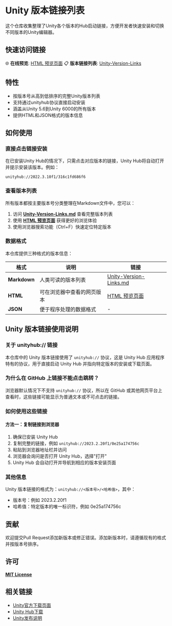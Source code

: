 # Unity 版本链接列表

这个仓库收集整理了Unity各个版本的Hub启动链接，方便开发者快速安装和切换不同版本的Unity编辑器。

## 快速访问链接

🌐 **在线预览**: [HTML 预览页面](http://cdn.zhuzhuyun.cn/UnityVs/Versions.html)
📋 **版本链接列表**: [Unity-Version-Links](https://github.com/YiJiu-Li/Unity-Versions/blob/master/Unity-Version-Links.md)

## 特性

- 按版本号从高到低排序的完整Unity版本列表
- 支持通过unityhub协议直接启动安装
- 涵盖从Unity 5.6到Unity 6000的所有版本
- 提供HTML和JSON格式的版本信息

## 如何使用

### 直接点击链接安装

在已安装Unity Hub的情况下，只需点击对应版本的链接，Unity Hub将自动打开并提示安装该版本。例如：

```
unityhub://2022.3.10f1/316c1fd686f6
```

### 查看版本列表

所有版本都按主要版本号分类整理在Markdown文件中，您可以：

1. 访问 [**Unity-Version-Links.md**](https://github.com/YiJiu-Li/Unity-Versions/blob/master/Unity-Version-Links.md) 查看完整版本列表
2. 使用 [**HTML 预览页面**](http://cdn.zhuzhuyun.cn/UnityVs/Versions.html) 获得更好的浏览体验
3. 使用浏览器搜索功能（Ctrl+F）快速定位特定版本

### 数据格式

本仓库提供三种格式的版本信息：

| 格式         | 说明                       | 链接                                                                                                    |
| ------------ | -------------------------- | ------------------------------------------------------------------------------------------------------- |
| **Markdown** | 人类可读的版本列表         | [Unity-Version-Links.md](https://github.com/YiJiu-Li/Unity-Versions/blob/master/Unity-Version-Links.md) |
| **HTML**     | 可在浏览器中查看的网页版本 | [HTML 预览页面](http://cdn.zhuzhuyun.cn/UnityVs/Versions.html)                                          |
| **JSON**     | 便于程序处理的数据格式     | -                                                                                                       |

## Unity 版本链接使用说明

### 关于 unityhub:// 链接

本仓库中的 Unity 版本链接使用了 `unityhub://` 协议，这是 Unity Hub 应用程序特有的协议，用于直接启动 Unity Hub 并指向特定版本的安装或下载页面。

### 为什么在 GitHub 上链接不能点击跳转？

浏览器默认情况下不支持 `unityhub://` 协议，所以在 GitHub 或其他网页平台上查看时，这些链接可能显示为普通文本或不可点击的链接。

### 如何使用这些链接

#### 方法一：复制链接到浏览器

1. 确保已安装 Unity Hub
2. 复制完整的链接，例如 `unityhub://2023.2.20f1/0e25a174756c`
3. 粘贴到浏览器地址栏并访问
4. 浏览器会询问是否打开 Unity Hub，选择"打开"
5. Unity Hub 会自动打开并导航到相应的版本安装页面



### 其他信息

Unity 版本链接的格式为：`unityhub://<版本号>/<哈希值>`，其中：
- 版本号：例如 2023.2.20f1
- 哈希值：特定版本的唯一标识符，例如 0e25a174756c

## 贡献

欢迎提交Pull Request添加新版本或修正错误。添加新版本时，请遵循现有的格式并按版本号排序。

## 许可

[**MIT License**](https://github.com/YiJiu-Li/Unity-Versions/blob/master/LICENSE)


## 相关链接

- [Unity官方下载页面](https://unity.com/download)
- [Unity Hub下载](https://unity.com/download)
- [Unity发布说明](https://unity.com/releases)